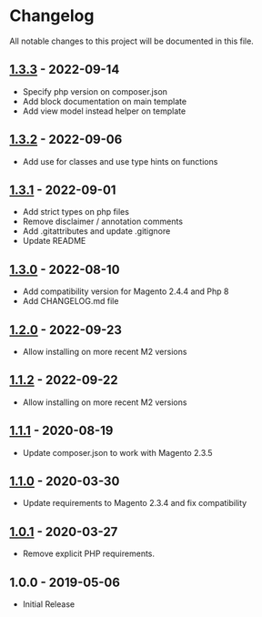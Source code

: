 # Changelog

All notable changes to this project will be documented in this file.

## [1.3.3] - 2022-09-14
[1.3.3]: https://github.com/Smile-SA/magento2-module-scoped-eav/compare/1.3.2...1.3.3

- Specify php version on composer.json
- Add block documentation on main template
- Add view model instead helper on template

## [1.3.2] - 2022-09-06
[1.3.2]: https://github.com/Smile-SA/magento2-module-scoped-eav/compare/1.3.1...1.3.2

- Add use for classes and use type hints on functions

## [1.3.1] - 2022-09-01
[1.3.1]: https://github.com/Smile-SA/magento2-module-scoped-eav/compare/1.3.0...1.3.1

- Add strict types on php files
- Remove disclaimer / annotation comments
- Add .gitattributes and update .gitignore
- Update README

## [1.3.0] - 2022-08-10
[1.3.0]: https://github.com/Smile-SA/magento2-module-scoped-eav/compare/1.2.0...1.3.0

- Add compatibility version for Magento 2.4.4 and Php 8
- Add CHANGELOG.md file

## [1.2.0] - 2022-09-23
[1.2.0]: https://github.com/Smile-SA/magento2-module-scoped-eav/compare/1.1.2...1.2.0

- Allow installing on more recent M2 versions

## [1.1.2] - 2022-09-22
[1.1.2]: https://github.com/Smile-SA/magento2-module-scoped-eav/compare/1.1.1...1.1.2

- Allow installing on more recent M2 versions

## [1.1.1] - 2020-08-19
[1.1.1]: https://github.com/Smile-SA/magento2-module-scoped-eav/compare/1.1.0...1.1.1

- Update composer.json to work with Magento 2.3.5

## [1.1.0] - 2020-03-30
[1.1.0]: https://github.com/Smile-SA/magento2-module-scoped-eav/compare/1.0.1...1.1.0

- Update requirements to Magento 2.3.4 and fix compatibility

## [1.0.1] - 2020-03-27
[1.0.1]: https://github.com/Smile-SA/magento2-module-scoped-eav/compare/1.0.0...1.0.1

- Remove explicit PHP requirements.

## 1.0.0 - 2019-05-06

- Initial Release
